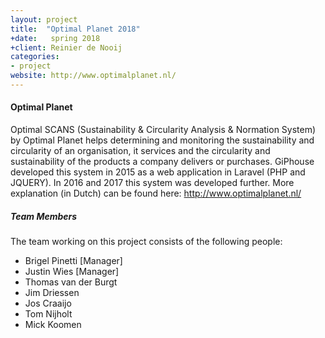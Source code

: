 ```yaml
---
layout: project
title:  "Optimal Planet 2018"
+date:   spring 2018
+client: Reinier de Nooij
categories:
- project
website: http://www.optimalplanet.nl/
---
```


#### Optimal Planet
Optimal SCANS (Sustainability & Circularity Analysis & Normation System) by Optimal Planet helps determining and monitoring the sustainability and circularity of an organisation, it services and the circularity and sustainability of the products a company delivers or purchases. GiPhouse developed this system in 2015 as a web application in Laravel (PHP and JQUERY). In 2016 and 2017 this system was developed further. More explanation (in Dutch) can be found here: http://www.optimalplanet.nl/

##### Team Members
The team working on this project consists of the following people:
* Brigel Pinetti [Manager]
* Justin Wies [Manager]
* Thomas van der Burgt
* Jim Driessen
* Jos Craaijo
* Tom Nijholt
* Mick Koomen
